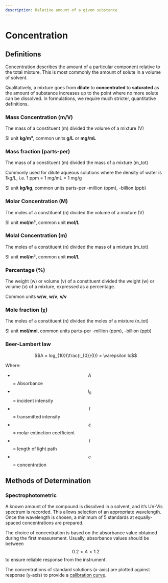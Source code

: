 ```yaml
---
description: Relative amount of a given substance
---
```


# Concentration

## Definitions

Concentration describes the amount of a particular component relative to the total mixture. This is most commonly the amount of solute in a volume of solvent.

Qualitatively, a mixture goes from **dilute** to **concentrated** to **saturated** as the amount of substance increases up to the point where no more solute can be dissolved. In formulations, we require much stricter, quantitative definitions.

### Mass Concentration (m/V)

The mass of a constituent (m) divided the volume of a mixture (V)

SI unit **kg/m³**, common units **g/L** or **mg/mL**

### **Mass fraction (parts-per)**

The mass of a constituent (m) divided the mass of a mixture (m\_tot)

Commonly used for dilute aqueous solutions where the density of water is 1kg/L, i.e. 1 ppm = 1 mg/mL = 1 mg/g

SI unit **kg/kg**, common units parts-per -million (ppm), -billion (ppb)

### Molar Concentration (M)

The moles of a constituent (n) divided the volume of a mixture (V)

SI unit **mol/m³**, common unit **mol/L**

### Mola**l** Concentration (m)

The moles of a constituent (n) divided the mass of a mixture (m\_tot)

SI unit **mol/m³**, common unit **mol/L**

### **Percentage (%)**

The weight (w) or volume (v) of a constituent divided the weight (w) or volume (v) of a mixture, expressed as a percentage.

Common units **w/w**, **w/v**, **v/v**

### Mole fraction (χ)

The moles of a constituent (n) divided the moles of a mixture (n\_tot)

SI unit **mol/mol**, common units parts-per -million (ppm), -billion (ppb)

### Beer-Lambert law

$$A = log_{10}(\frac{I_{0}}{I}) = \varepsilon lc$$

Where:

* $$A$$= Absorbance
* $$I_{0}$$= incident intensity
* $$I$$ = transmitted intensity
* $$\varepsilon$$ = molar extinction coefficient
* $$l$$ = length of light path
* $$c$$ = concentration

## Methods of Determination

### Spectrophotometric

A known amount of the compound is dissolved in a solvent, and it’s UV-Vis spectrum is recorded. This allows selection of an appropriate wavelength. Once the wavelength is chosen, a minimum of 5 standards at equally-spaced concentrations are prepared.

The choice of concentration is based on the absorbance value obtained during the first measurement. Usually, absorbance values should be between $$0.2 < A < 1.2$$ to ensure reliable response from the instrument.

The concentrations of standard solutions (x-axis) are plotted against response (y-axis) to provide a [calibration curve](calibration.md#calibration-curve).

